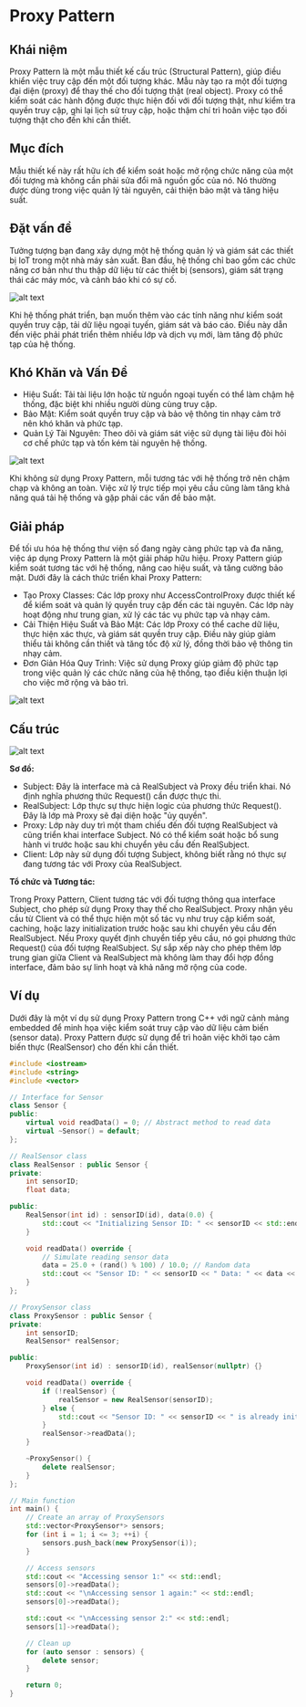 # Proxy Pattern

## Khái niệm

Proxy Pattern là một mẫu thiết kế cấu trúc (Structural Pattern), giúp điều khiển việc truy cập đến một đối tượng khác. Mẫu này tạo ra một đối tượng đại diện (proxy) để thay thế cho đối tượng thật (real object). Proxy có thể kiểm soát các hành động được thực hiện đối với đối tượng thật, như kiểm tra quyền truy cập, ghi lại lịch sử truy cập, hoặc thậm chí trì hoãn việc tạo đối tượng thật cho đến khi cần thiết.

## Mục đích

Mẫu thiết kế này rất hữu ích để kiểm soát hoặc mở rộng chức năng của một đối tượng mà không cần phải sửa đổi mã nguồn gốc của nó. Nó thường được dùng trong việc quản lý tài nguyên, cải thiện bảo mật và tăng hiệu suất.

## Đặt vấn đề

Tưởng tượng bạn đang xây dựng một hệ thống quản lý và giám sát các thiết bị IoT trong một nhà máy sản xuất. Ban đầu, hệ thống chỉ bao gồm các chức năng cơ bản như thu thập dữ liệu từ các thiết bị (sensors), giám sát trạng thái các máy móc, và cảnh báo khi có sự cố.

![alt text](image/image24.png)

Khi hệ thống phát triển, bạn muốn thêm vào các tính năng như kiểm soát quyền truy cập, tải dữ liệu ngoại tuyến, giám sát và báo cáo. Điều này dẫn đến việc phải phát triển thêm nhiều lớp và dịch vụ mới, làm tăng độ phức tạp của hệ thống.

## Khó Khăn và Vấn Đề

- Hiệu Suất: Tải tài liệu lớn hoặc từ nguồn ngoại tuyến có thể làm chậm hệ thống, đặc biệt khi nhiều người dùng cùng truy cập.
- Bảo Mật: Kiểm soát quyền truy cập và bảo vệ thông tin nhạy cảm trở nên khó khăn và phức tạp.
- Quản Lý Tài Nguyên: Theo dõi và giám sát việc sử dụng tài liệu đòi hỏi cơ chế phức tạp và tốn kém tài nguyên hệ thống.

![alt text](image/image25.png)

Khi không sử dụng Proxy Pattern, mỗi tương tác với hệ thống trở nên chậm chạp và không an toàn. Việc xử lý trực tiếp mọi yêu cầu cũng làm tăng khả năng quá tải hệ thống và gặp phải các vấn đề bảo mật.

## Giải pháp

Để tối ưu hóa hệ thống thư viện số đang ngày càng phức tạp và đa năng, việc áp dụng Proxy Pattern là một giải pháp hữu hiệu. Proxy Pattern giúp kiểm soát tương tác với hệ thống, nâng cao hiệu suất, và tăng cường bảo mật. Dưới đây là cách thức triển khai Proxy Pattern:

- Tạo Proxy Classes: Các lớp proxy như AccessControlProxy được thiết kế để kiểm soát và quản lý quyền truy cập đến các tài nguyên. Các lớp này hoạt động như trung gian, xử lý các tác vụ phức tạp và nhạy cảm.
- Cải Thiện Hiệu Suất và Bảo Mật: Các lớp Proxy có thể cache dữ liệu, thực hiện xác thực, và giám sát quyền truy cập. Điều này giúp giảm thiểu tải không cần thiết và tăng tốc độ xử lý, đồng thời bảo vệ thông tin nhạy cảm.
- Đơn Giản Hóa Quy Trình: Việc sử dụng Proxy giúp giảm độ phức tạp trong việc quản lý các chức năng của hệ thống, tạo điều kiện thuận lợi cho việc mở rộng và bảo trì.

![alt text](image/image26.png)

## Cấu trúc

![alt text](image/image26.png)

**Sơ đồ:**

- Subject: Đây là interface mà cả RealSubject và Proxy đều triển khai. Nó định nghĩa phương thức Request() cần được thực thi.
- RealSubject: Lớp thực sự thực hiện logic của phương thức Request(). Đây là lớp mà Proxy sẽ đại diện hoặc "ủy quyền".
- Proxy: Lớp này duy trì một tham chiếu đến đối tượng RealSubject và cũng triển khai interface Subject. Nó có thể kiểm soát hoặc bổ sung hành vi trước hoặc sau khi chuyển yêu cầu đến RealSubject.
- Client: Lớp này sử dụng đối tượng Subject, không biết rằng nó thực sự đang tương tác với Proxy của RealSubject.

**Tổ chức và Tương tác:**

Trong Proxy Pattern, Client tương tác với đối tượng thông qua interface Subject, cho phép sử dụng Proxy thay thế cho RealSubject.
Proxy nhận yêu cầu từ Client và có thể thực hiện một số tác vụ như truy cập kiểm soát, caching, hoặc lazy initialization trước hoặc sau khi chuyển yêu cầu đến RealSubject.
Nếu Proxy quyết định chuyển tiếp yêu cầu, nó gọi phương thức Request() của đối tượng RealSubject.
Sự sắp xếp này cho phép thêm lớp trung gian giữa Client và RealSubject mà không làm thay đổi hợp đồng interface, đảm bảo sự linh hoạt và khả năng mở rộng của code.

## Ví dụ

Dưới đây là một ví dụ sử dụng Proxy Pattern trong C++ với ngữ cảnh mảng embedded để minh họa việc kiểm soát truy cập vào dữ liệu cảm biến (sensor data). Proxy Pattern được sử dụng để trì hoãn việc khởi tạo cảm biến thực (RealSensor) cho đến khi cần thiết.

```cpp
#include <iostream>
#include <string>
#include <vector>

// Interface for Sensor
class Sensor {
public:
    virtual void readData() = 0; // Abstract method to read data
    virtual ~Sensor() = default;
};

// RealSensor class
class RealSensor : public Sensor {
private:
    int sensorID;
    float data;

public:
    RealSensor(int id) : sensorID(id), data(0.0) {
        std::cout << "Initializing Sensor ID: " << sensorID << std::endl;
    }

    void readData() override {
        // Simulate reading sensor data
        data = 25.0 + (rand() % 100) / 10.0; // Random data
        std::cout << "Sensor ID: " << sensorID << " Data: " << data << std::endl;
    }
};

// ProxySensor class
class ProxySensor : public Sensor {
private:
    int sensorID;
    RealSensor* realSensor;

public:
    ProxySensor(int id) : sensorID(id), realSensor(nullptr) {}

    void readData() override {
        if (!realSensor) {
            realSensor = new RealSensor(sensorID);
        } else {
            std::cout << "Sensor ID: " << sensorID << " is already initialized." << std::endl;
        }
        realSensor->readData();
    }

    ~ProxySensor() {
        delete realSensor;
    }
};

// Main function
int main() {
    // Create an array of ProxySensors
    std::vector<ProxySensor*> sensors;
    for (int i = 1; i <= 3; ++i) {
        sensors.push_back(new ProxySensor(i));
    }

    // Access sensors
    std::cout << "Accessing sensor 1:" << std::endl;
    sensors[0]->readData();
    std::cout << "\nAccessing sensor 1 again:" << std::endl;
    sensors[0]->readData();

    std::cout << "\nAccessing sensor 2:" << std::endl;
    sensors[1]->readData();

    // Clean up
    for (auto sensor : sensors) {
        delete sensor;
    }

    return 0;
}
```